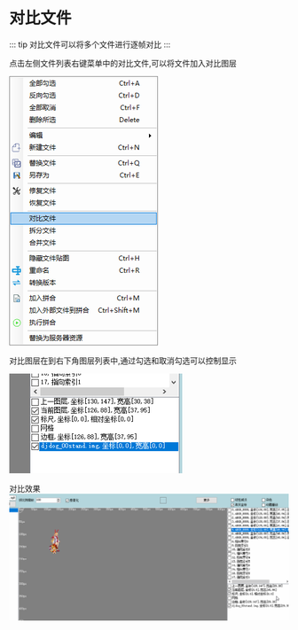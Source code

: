 # 对比文件

::: tip
对比文件可以将多个文件进行逐帧对比
:::

点击左侧文件列表右键菜单中的对比文件,可以将文件加入对比图层

![](../../images/compare-by-menu.png)

对比图层在到右下角图层列表中,通过勾选和取消勾选可以控制显示

![](../../images/compare-in-layers.png)

对比效果
![](../../images/compare-result.gif)